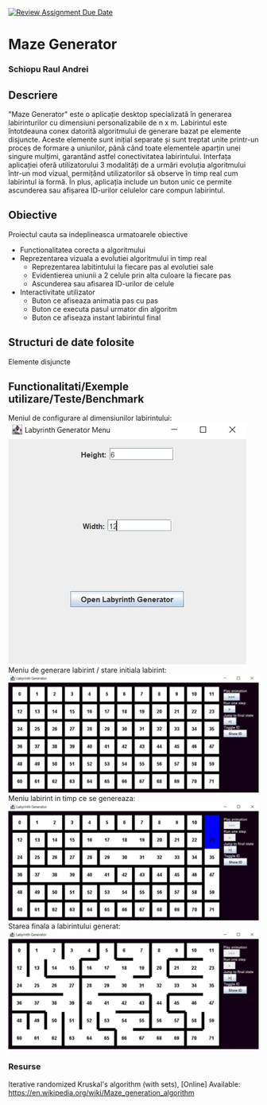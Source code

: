 [![Review Assignment Due Date](https://classroom.github.com/assets/deadline-readme-button-24ddc0f5d75046c5622901739e7c5dd533143b0c8e959d652212380cedb1ea36.svg)](https://classroom.github.com/a/DPbyZZya)
# Maze Generator
### Schiopu Raul Andrei

## Descriere


"Maze Generator" este o aplicație desktop specializată în generarea labirinturilor cu dimensiuni personalizabile de n x m. Labirintul este întotdeauna conex datorită algoritmului de generare bazat pe elemente disjuncte. Aceste elemente sunt inițial separate și sunt treptat unite printr-un proces de formare a uniunilor, până când toate elementele aparțin unei singure mulțimi, garantând astfel conectivitatea labirintului. Interfața aplicației oferă utilizatorului 3 modalități de a urmări evoluția algoritmului într-un mod vizual, permițând utilizatorilor să observe în timp real cum labirintul ia formă. În plus, aplicația include un buton unic ce permite ascunderea sau afișarea ID-urilor celulelor care compun labirintul.

## Obiective
Proiectul cauta sa indeplineasca urmatoarele obiective

* Functionalitatea corecta a algoritmului
* Reprezentarea vizuala a evolutiei algoritmului in timp real
    - Reprezentarea labitintului la fiecare pas al evolutiei sale
    - Evidentierea uniunii a 2 celule prin alta culoare la fiecare pas
    - Ascunderea sau afisarea ID-urilor de celule
* Interactivitate utilizator
    - Buton ce afiseaza animatia pas cu pas
    - Buton ce executa pasul urmator din algoritm
    - Buton ce afiseaza instant labirintul final


## Structuri de date folosite

Elemente disjuncte

## Functionalitati/Exemple utilizare/Teste/Benchmark
Meniul de configurare al dimensiunilor labirintului:
![menu](menu.JPG)
Meniu de generare labirint / stare initiala labirint:
![menu](display.JPG)
Meniu labirint in timp ce se genereaza:
![menu](running.JPG)
Starea finala a labirintului generat:
![menu](fin.JPG)

### Resurse
Iterative randomized Kruskal's algorithm (with sets), [Online] Available: https://en.wikipedia.org/wiki/Maze_generation_algorithm 
